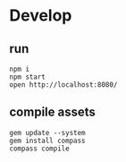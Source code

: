 # Develop

## run

	npm i
	npm start
	open http://localhost:8080/

## compile assets

	gem update --system
	gem install compass
	compass compile

